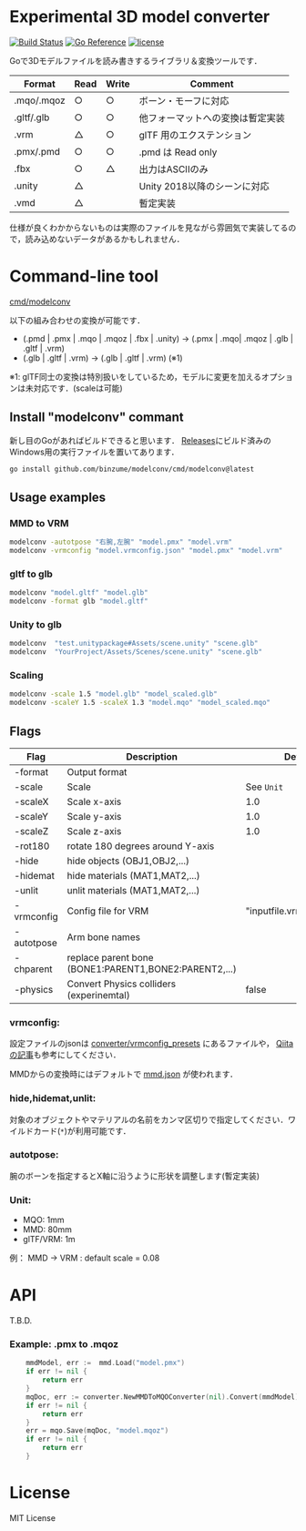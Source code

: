 # Experimental 3D model converter

[![Build Status](https://github.com/binzume/modelconv/actions/workflows/test.yaml/badge.svg)](https://github.com/binzume/modelconv/actions)
[![Go Reference](https://pkg.go.dev/badge/github.com/binzume/modelconv.svg)](https://pkg.go.dev/github.com/binzume/modelconv)
[![license](https://img.shields.io/badge/license-MIT-4183c4.svg)](https://github.com/binzume/modelconv/blob/master/LICENSE)


Goで3Dモデルファイルを読み書きするライブラリ＆変換ツールです．

| Format     | Read | Write | Comment                          |
| ---------- | ---- | ----- | -------------------------------- |
| .mqo/.mqoz |  ○  |  ○   | ボーン・モーフに対応             |
| .gltf/.glb |  ○  |  ○   | 他フォーマットへの変換は暫定実装 |
| .vrm       |  △  |  ○   | glTF 用のエクステンション        |
| .pmx/.pmd  |  ○  |  ○   | .pmd は Read only                |
| .fbx       |  ○  |  △   | 出力はASCIIのみ                  |
| .unity     |  △  |       | Unity 2018以降のシーンに対応     |
| .vmd       |  △  |       | 暫定実装                         |

仕様が良くわかからないものは実際のファイルを見ながら雰囲気で実装してるので，読み込めないデータがあるかもしれません．

# Command-line tool

[cmd/modelconv](cmd/modelconv)

以下の組み合わせの変換が可能です．

- (.pmd | .pmx | .mqo | .mqoz | .fbx | .unity) → (.pmx | .mqo| .mqoz | .glb | .gltf | .vrm)
- (.glb | .gltf | .vrm) → (.glb | .gltf | .vrm) (※1)

※1: glTF同士の変換は特別扱いをしているため，モデルに変更を加えるオプションは未対応です．(scaleは可能)

## Install "modelconv" commant

新し目のGoがあればビルドできると思います．
[Releases](https://github.com/binzume/modelconv/releases/latest)にビルド済みのWindows用の実行ファイルを置いてあります．

```bash
go install github.com/binzume/modelconv/cmd/modelconv@latest
```

## Usage examples

### MMD to VRM

```bash
modelconv -autotpose "右腕,左腕" "model.pmx" "model.vrm"
modelconv -vrmconfig "model.vrmconfig.json" "model.pmx" "model.vrm"
```

### gltf to glb

```bash
modelconv "model.gltf" "model.glb"
modelconv -format glb "model.gltf"
```

### Unity to glb

```bash
modelconv  "test.unitypackage#Assets/scene.unity" "scene.glb"
modelconv  "YourProject/Assets/Scenes/scene.unity" "scene.glb"
```


### Scaling

```bash
modelconv -scale 1.5 "model.glb" "model_scaled.glb"
modelconv -scaleY 1.5 -scaleX 1.3 "model.mqo" "model_scaled.mqo"
```

## Flags

| Flag       | Description    | Default    |
| ---------- | -------------- | ---------- |
| -format    | Output format  |            |
| -scale     | Scale          | See `Unit` |
| -scaleX    | Scale x-axis   | 1.0        |
| -scaleY    | Scale y-axis   | 1.0        |
| -scaleZ    | Scale z-axis   | 1.0        |
| -rot180    | rotate 180 degrees around Y-axis |  |
| -hide      | hide objects (OBJ1,OBJ2,...) |  |
| -hidemat   | hide materials (MAT1,MAT2,...)  |  |
| -unlit     | unlit materials (MAT1,MAT2,...)  |  |
| -vrmconfig | Config file for VRM | "inputfile.vrmconfig.json" |
| -autotpose | Arm bone names |            |
| -chparent  | replace parent bone (BONE1:PARENT1,BONE2:PARENT2,...) |  |
| -physics   | Convert Physics colliders (experinemtal) | false |


### vrmconfig:

設定ファイルのjsonは [converter/vrmconfig_presets](converter/vrmconfig_presets) にあるファイルや，
[Qiitaの記事](https://qiita.com/binzume/items/d29cd21b9860809f72cf)も参考にしてください．

MMDからの変換時にはデフォルトで [mmd.json](converter/vrmconfig_presets/mmd.json) が使われます．

### hide,hidemat,unlit:

対象のオブジェクトやマテリアルの名前をカンマ区切りで指定してください．ワイルドカード(`*`)が利用可能です．

### autotpose:

腕のボーンを指定するとX軸に沿うように形状を調整します(暫定実装)

### Unit:

- MQO: 1mm
- MMD: 80mm
- glTF/VRM: 1m

例： MMD → VRM : default scale = 0.08

# API

T.B.D.

### Example: .pmx to .mqoz

```go 
	mmdModel, err :=  mmd.Load("model.pmx")
	if err != nil {
		return err
	}
	mqDoc, err := converter.NewMMDToMQOConverter(nil).Convert(mmdModel)
	if err != nil {
		return err
	}
	err = mqo.Save(mqDoc, "model.mqoz")
	if err != nil {
		return err
	}
```

# License

MIT License
